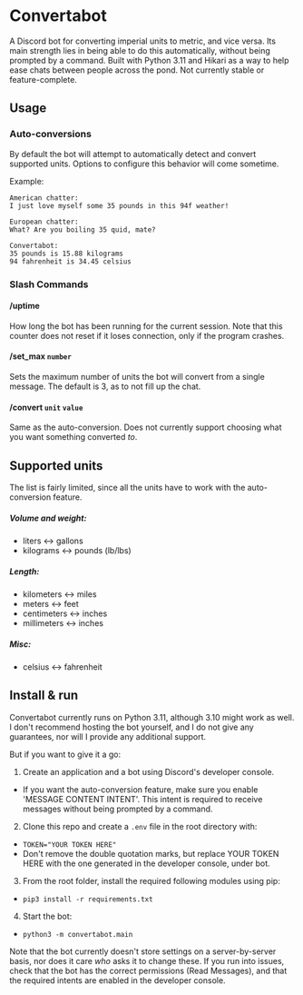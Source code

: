 # Convertabot

A Discord bot for converting imperial units to metric, and vice versa. Its main strength lies in being able to do this automatically, without being prompted by a command. Built with Python 3.11 and Hikari as a way to help ease chats between people across the pond. Not currently stable or feature-complete.

## Usage

### Auto-conversions
By default the bot will attempt to automatically detect and convert supported units. Options to configure this behavior will come sometime. 

Example:

```
American chatter: 
I just love myself some 35 pounds in this 94f weather!

European chatter: 
What? Are you boiling 35 quid, mate?

Convertabot:
35 pounds is 15.88 kilograms
94 fahrenheit is 34.45 celsius
```

### Slash Commands

#### /uptime
How long the bot has been running for the current session. Note that this counter does not reset if it loses connection, only if the program crashes.

#### /set_max `number`
Sets the maximum number of units the bot will convert from a single message. The default is 3, as to not fill up the chat.

#### /convert `unit` `value` 
Same as the auto-conversion. Does not currently support choosing what you want something converted *to*.

## Supported units

The list is fairly limited, since all the units have to work with the auto-conversion feature.

##### Volume and weight:

- liters <-> gallons
- kilograms <-> pounds (lb/lbs)

##### Length:

- kilometers <-> miles
- meters <-> feet
- centimeters <-> inches
- millimeters <-> inches

##### Misc:

- celsius <-> fahrenheit

## Install & run

Convertabot currently runs on Python 3.11, although 3.10 might work as well. I don't recommend hosting the bot yourself, and I do not give any guarantees, nor will I provide any additional support. 

But if you want to give it a go:

1. Create an application and a bot using Discord's developer console.
  - If you want the auto-conversion feature, make sure you enable 'MESSAGE CONTENT INTENT'. This intent is required to receive messages without being prompted by a command.

2. Clone this repo and create a `.env` file in the root directory with:
  - `TOKEN="YOUR TOKEN HERE"`
  - Don't remove the double quotation marks, but replace YOUR TOKEN HERE with the one generated in the developer console, under bot.

3. From the root folder, install the required following modules using pip:
  - `pip3 install -r requirements.txt`

4. Start the bot:
  - `python3 -m convertabot.main`

Note that the bot currently doesn't store settings on a server-by-server basis, nor does it care *who* asks it to change these.
If you run into issues, check that the bot has the correct permissions (Read Messages), and that the required intents are enabled in the developer console.
